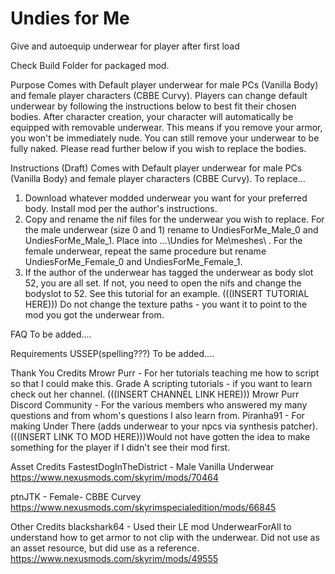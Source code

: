 # Undies for Me
 Give and autoequip underwear for player after first load

Check Build Folder for packaged mod.

Purpose
Comes with Default player underwear for male PCs (Vanilla Body) and female player characters (CBBE Curvy). Players can change default underwear by following the instructions below to best fit their chosen bodies. After character creation, your character will automatically be equipped with removable underwear. This means if you remove your armor, you won't be immediately nude. You can still remove your underwear to be fully naked. 
Please read further below if you wish to replace the bodies.

Instructions (Draft)
Comes with Default player underwear for male PCs (Vanilla Body) and female player characters (CBBE Curvy). To replace...
1) Download whatever modded underwear you want for your preferred body. Install mod per the author's instructions.
2) Copy and rename the nif files for the underwear you wish to replace. For the male underwear (size 0 and 1) rename to UndiesForMe_Male_0 and UndiesForMe_Male_1. Place into ...\Undies for Me\meshes\ . For the female underwear, repeat the same procedure but rename UndiesForMe_Female_0 and UndiesForMe_Female_1. 
3) If the author of the underwear has tagged the underwear as body slot 52, you are all set. If not, you need to open the nifs and change the bodyslot to 52. See this tutorial for an example. (((INSERT TUTORIAL HERE))) 
Do not change the texture paths - you want it to point to the mod you got the underwear from.


FAQ
To be added....


Requirements
USSEP(spelling???) To be added....


Thank You Credits
Mrowr Purr - For her tutorials teaching me how to script so that I could make this. Grade A scripting tutorials - if you want to learn check out her channel. (((INSERT CHANNEL LINK HERE)))
Mrowr Purr Discord Community - For the various members who answered my many questions and from whom's questions I also learn from.
Piranha91 - For making Under There (adds underwear to your npcs via synthesis patcher). (((INSERT LINK TO MOD HERE)))Would not have gotten the idea to make something for the player if I didn't see their mod first.

Asset Credits
FastestDogInTheDistrict - Male Vanilla Underwear
https://www.nexusmods.com/skyrim/mods/70464

ptnJTK - Female- CBBE Curvey
https://www.nexusmods.com/skyrimspecialedition/mods/66845

Other Credits
blackshark64 - Used their LE mod UnderwearForAll to understand how to get armor to not clip with the underwear. Did not use as an asset resource, but did use as a reference.
https://www.nexusmods.com/skyrim/mods/49555
